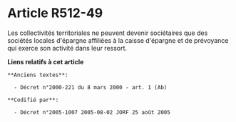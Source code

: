 # Article R512-49

Les collectivités territoriales ne peuvent devenir sociétaires que des sociétés locales d'épargne affiliées à la caisse
d'épargne et de prévoyance qui exerce son activité dans leur ressort.

**Liens relatifs à cet article**

	**Anciens textes**:

	  - Décret n°2000-221 du 8 mars 2000 - art. 1 (Ab)

	**Codifié par**:

	  - Décret n°2005-1007 2005-08-02 JORF 25 août 2005
